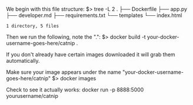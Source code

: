 We begin with this file structure:
$> tree -L 2
    .
    ├── Dockerfile
    ├── app.py
    ├── developer.md
    ├── requirements.txt
    └── templates
        └── index.html

    1 directory, 5 files

Then we run the following, note the ".":
$> docker build -t your-docker-username-goes-here/catnip .

If you don't already have certain images downloaded it will grab them automatically.

Make sure your image appears  under the name "your-docker-username-goes-here/catnip" 
$> docker images

Check to see it actually works:
docker run -p 8888:5000 yourusername/catnip


